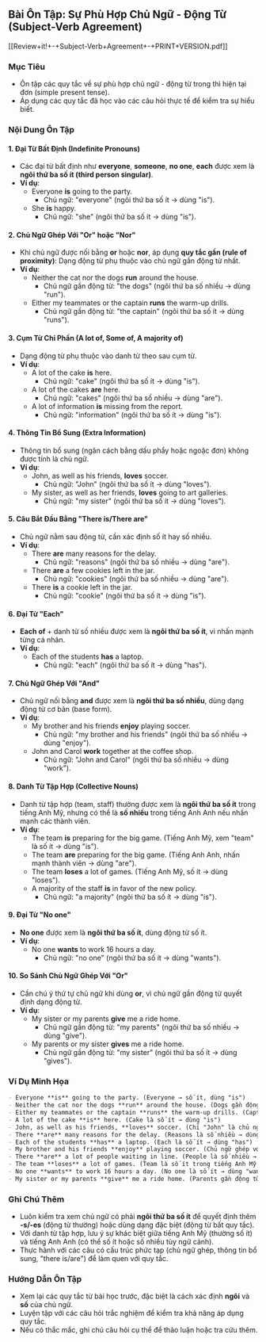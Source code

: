 ## Bài Ôn Tập: Sự Phù Hợp Chủ Ngữ - Động Từ (Subject-Verb Agreement)

[[Review+it!+-+Subject-Verb+Agreement+-+PRINT+VERSION.pdf]]
### Mục Tiêu
- Ôn tập các quy tắc về sự phù hợp chủ ngữ - động từ trong thì hiện tại đơn (simple present tense).
- Áp dụng các quy tắc đã học vào các câu hỏi thực tế để kiểm tra sự hiểu biết.

### Nội Dung Ôn Tập

#### 1. Đại Từ Bất Định (Indefinite Pronouns)
- Các đại từ bất định như **everyone**, **someone**, **no one**, **each** được xem là **ngôi thứ ba số ít (third person singular)**.
- **Ví dụ**:
  - Everyone **is** going to the party.  
    - Chủ ngữ: "everyone" (ngôi thứ ba số ít → dùng "is").
  - She **is** happy.  
    - Chủ ngữ: "she" (ngôi thứ ba số ít → dùng "is").

#### 2. Chủ Ngữ Ghép Với "Or" hoặc "Nor"
- Khi chủ ngữ được nối bằng **or** hoặc **nor**, áp dụng **quy tắc gần (rule of proximity)**: Dạng động từ phụ thuộc vào chủ ngữ gần động từ nhất.
- **Ví dụ**:
  - Neither the cat nor the dogs **run** around the house.  
    - Chủ ngữ gần động từ: "the dogs" (ngôi thứ ba số nhiều → dùng "run").
  - Either my teammates or the captain **runs** the warm-up drills.  
    - Chủ ngữ gần động từ: "the captain" (ngôi thứ ba số ít → dùng "runs").

#### 3. Cụm Từ Chỉ Phần (A lot of, Some of, A majority of)
- Dạng động từ phụ thuộc vào danh từ theo sau cụm từ.
- **Ví dụ**:
  - A lot of the cake **is** here.  
    - Chủ ngữ: "cake" (ngôi thứ ba số ít → dùng "is").
  - A lot of the cakes **are** here.  
    - Chủ ngữ: "cakes" (ngôi thứ ba số nhiều → dùng "are").
  - A lot of information **is** missing from the report.  
    - Chủ ngữ: "information" (ngôi thứ ba số ít → dùng "is").

#### 4. Thông Tin Bổ Sung (Extra Information)
- Thông tin bổ sung (ngăn cách bằng dấu phẩy hoặc ngoặc đơn) không được tính là chủ ngữ.
- **Ví dụ**:
  - John, as well as his friends, **loves** soccer.  
    - Chủ ngữ: "John" (ngôi thứ ba số ít → dùng "loves").
  - My sister, as well as her friends, **loves** going to art galleries.  
    - Chủ ngữ: "my sister" (ngôi thứ ba số ít → dùng "loves").

#### 5. Câu Bắt Đầu Bằng "There is/There are"
- Chủ ngữ nằm sau động từ, cần xác định số ít hay số nhiều.
- **Ví dụ**:
  - There **are** many reasons for the delay.  
    - Chủ ngữ: "reasons" (ngôi thứ ba số nhiều → dùng "are").
  - There **are** a few cookies left in the jar.  
    - Chủ ngữ: "cookies" (ngôi thứ ba số nhiều → dùng "are").
  - There **is** a cookie left in the jar.  
    - Chủ ngữ: "cookie" (ngôi thứ ba số ít → dùng "is").

#### 6. Đại Từ "Each"
- **Each of** + danh từ số nhiều được xem là **ngôi thứ ba số ít**, vì nhấn mạnh từng cá nhân.
- **Ví dụ**:
  - Each of the students **has** a laptop.  
    - Chủ ngữ: "each" (ngôi thứ ba số ít → dùng "has").

#### 7. Chủ Ngữ Ghép Với "And"
- Chủ ngữ nối bằng **and** được xem là **ngôi thứ ba số nhiều**, dùng dạng động từ cơ bản (base form).
- **Ví dụ**:
  - My brother and his friends **enjoy** playing soccer.  
    - Chủ ngữ: "my brother and his friends" (ngôi thứ ba số nhiều → dùng "enjoy").
  - John and Carol **work** together at the coffee shop.  
    - Chủ ngữ: "John and Carol" (ngôi thứ ba số nhiều → dùng "work").

#### 8. Danh Từ Tập Hợp (Collective Nouns)
- Danh từ tập hợp (team, staff) thường được xem là **ngôi thứ ba số ít** trong tiếng Anh Mỹ, nhưng có thể là **số nhiều** trong tiếng Anh Anh nếu nhấn mạnh các thành viên.
- **Ví dụ**:
  - The team **is** preparing for the big game. (Tiếng Anh Mỹ, xem "team" là số ít → dùng "is").
  - The team **are** preparing for the big game. (Tiếng Anh Anh, nhấn mạnh thành viên → dùng "are").
  - The team **loses** a lot of games. (Tiếng Anh Mỹ, số ít → dùng "loses").
  - A majority of the staff **is** in favor of the new policy.  
    - Chủ ngữ: "a majority" (ngôi thứ ba số ít → dùng "is").

#### 9. Đại Từ "No one"
- **No one** được xem là **ngôi thứ ba số ít**, dùng động từ số ít.
- **Ví dụ**:
  - No one **wants** to work 16 hours a day.  
    - Chủ ngữ: "no one" (ngôi thứ ba số ít → dùng "wants").

#### 10. So Sánh Chủ Ngữ Ghép Với "Or"
- Cần chú ý thứ tự chủ ngữ khi dùng **or**, vì chủ ngữ gần động từ quyết định dạng động từ.
- **Ví dụ**:
  - My sister or my parents **give** me a ride home.  
    - Chủ ngữ gần động từ: "my parents" (ngôi thứ ba số nhiều → dùng "give").
  - My parents or my sister **gives** me a ride home.  
    - Chủ ngữ gần động từ: "my sister" (ngôi thứ ba số ít → dùng "gives").

### Ví Dụ Minh Họa
```markdown
- Everyone **is** going to the party. (Everyone → số ít, dùng "is")
- Neither the cat nor the dogs **run** around the house. (Dogs gần động từ, số nhiều → dùng "run")
- Either my teammates or the captain **runs** the warm-up drills. (Captain gần động từ, số ít → dùng "runs")
- A lot of the cake **is** here. (Cake là số ít → dùng "is")
- John, as well as his friends, **loves** soccer. (Chỉ "John" là chủ ngữ → dùng "loves")
- There **are** many reasons for the delay. (Reasons là số nhiều → dùng "are")
- Each of the students **has** a laptop. (Each là số ít → dùng "has")
- My brother and his friends **enjoy** playing soccer. (Chủ ngữ ghép với "and", số nhiều → dùng "enjoy")
- There **are** a lot of people waiting in line. (People là số nhiều → dùng "are")
- The team **loses** a lot of games. (Team là số ít trong tiếng Anh Mỹ → dùng "loses")
- No one **wants** to work 16 hours a day. (No one là số ít → dùng "wants")
- My sister or my parents **give** me a ride home. (Parents gần động từ, số nhiều → dùng "give")
```

### Ghi Chú Thêm
- Luôn kiểm tra xem chủ ngữ có phải **ngôi thứ ba số ít** để quyết định thêm **-s/-es** (động từ thường) hoặc dùng dạng đặc biệt (động từ bất quy tắc).
- Với danh từ tập hợp, lưu ý sự khác biệt giữa tiếng Anh Mỹ (thường số ít) và tiếng Anh Anh (có thể số ít hoặc số nhiều tùy ngữ cảnh).
- Thực hành với các câu có cấu trúc phức tạp (chủ ngữ ghép, thông tin bổ sung, "there is/are") để làm quen với quy tắc.

### Hướng Dẫn Ôn Tập
- Xem lại các quy tắc từ bài học trước, đặc biệt là cách xác định **ngôi** và **số** của chủ ngữ.
- Luyện tập với các câu hỏi trắc nghiệm để kiểm tra khả năng áp dụng quy tắc.
- Nếu có thắc mắc, ghi chú câu hỏi cụ thể để thảo luận hoặc tra cứu thêm.